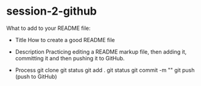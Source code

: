 # session-2-github
What to add to your README file:

- Title
How to create a good README file


- Description
Practicing editing a README markup file, then adding it, committing it and then pushing it to GitHub.


- Process
git clone
git status
git add .
git status
git commit -m ""
git push (push to GitHub)